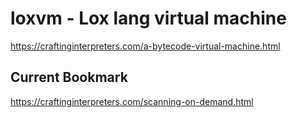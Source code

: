 # loxvm - Lox lang virtual machine

https://craftinginterpreters.com/a-bytecode-virtual-machine.html

## Current Bookmark
https://craftinginterpreters.com/scanning-on-demand.html